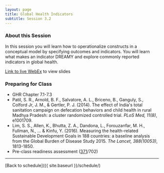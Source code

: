```yaml
---
layout: page
title: Global Health Indicators
subtitle: Session 3.2
---
```


### About this Session

In this session you will learn how to operationalize constructs in a conceptual model by specifying outcomes and indicators. You will learn what makes an indicator DREAMY and explore commonly reported indicators in global health. 

[Link to live WebEx](https://dukeuniversity.webex.com/dukeuniversity/j.php?MTID=m019ada11916e4e7deb9c17b6753641c7) to view slides

### Preparing for Class

* GHR Chapter 7.1-7.3
* Patil, S. R., Arnold, B. F., Salvatore, A. L., Briceno, B., Ganguly, S., Colford Jr, J. M., & Gertler, P. J. (2014). The effect of India's total sanitation campaign on defecation behaviors and child health in rural Madhya Pradesh: a cluster randomized controlled trial. *PLoS Med, 11(8)*, e1001709.
* Lim, S. S., Allen, K., Bhutta, Z. A., Dandona, L., Forouzanfar, M. H., Fullman, N., ... & Kinfu, Y. (2016). Measuring the health-related Sustainable Development Goals in 188 countries: a baseline analysis from the Global Burden of Disease Study 2015. *The Lancet, 388(10053)*, 1813-1850.
* Pre-class readiness assessment ([371](https://sakai.duke.edu/samigo-app/servlet/Login?id=5d8e4198-261f-466b-bbd1-10314d1959aa1486863311517)/702)

* * *

[Back to schedule]({{ site.baseurl }}/schedule/)